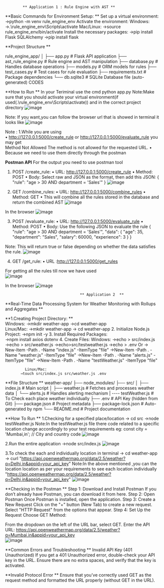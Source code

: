             ** Application 1 : Rule Engine with AST **
 
**Basic Commands for Environment Setup: **
Set up a virtual environment:    
→python -m venv rule_engine_env 
Activate the environment: 
Windows: 
     →.\rule_engine_env\Scripts\activate Mac/Linux: 
     →source rule_engine_env/bin/activate Install the necessary packages: 
     →pip install Flask SQLAlchemy 
     →pip install flask 
 
**Project Structure **
 
rule_engine_app/ 
│ 
├── app.py                 # Flask API application 
├── ast_rule_engine.py      # Rule engine and AST manipulation 
├── database.py             # Handles database operations 
├── models.py               # ORM models for rules 
├── test_cases.py           # Test cases for rule evaluation 
├── requirements.txt        # Package dependencies 
└── db.sqlite3              # SQLite Database file (auto-generated) CODES 
 
**How to Run **
In your Teriminal  use the cmd   python app.py 
Note:Make sure that you should activate your virtual environment(if used(.\rule_engine_env\Scripts\activate)) and in the correct project directory 
 ![image](https://github.com/user-attachments/assets/7c226669-710a-49b0-90ec-5ca2783172db)

  
Note: If you want,you can follow the browser url that is showed in terminal it looks like 
![image](https://github.com/user-attachments/assets/002a187d-4126-4b2e-9afd-71ab88e5441a)

 
Note : 1.While you are using  
•	http://127.0.0.1:5000/create_rule  or  http://127.0.0.1:5000/evaluate_rule you may get  
        Method Not Allowed 
The method is not allowed for the requested URL. 
•	Because we need to use them directly through the postman 
 
**Postman API**
For the output you need to use postman tool 
1.	POST /create_rule: 
•	URL: http://127.0.0.1:5000/create_rule 
•	Method: POST 
•	Body: Select raw and JSON as the format, then add this JSON: 
                        { 
                             "rule": "age > 30 AND department = 'Sales'" 
                        }
  	![image](https://github.com/user-attachments/assets/e5c94257-a867-432e-8064-3cf95e8ba2f2)

   
3.	GET /combine_rules: 
•	URL: http://127.0.0.1:5000/combine_rules 
•	Method: GET 
•	This will combine all the rules stored in the database and return the combined AST
![image](https://github.com/user-attachments/assets/3ef951f9-735d-40f3-9781-5848796e0629)

  
In the browser 
![image](https://github.com/user-attachments/assets/1524d5a6-976a-4c09-8377-7cef279a4e3c)

  
3.	POST /evaluate_rule: 
•	URL: http://127.0.0.1:5000/evaluate_rule 
•	Method: POST 
•	Body: Use the following JSON to evaluate the rule 
                     { 
  "rule": "age > 30 AND department = 'Sales'", 
  "data": { 
    "age": 35, 
    "department": "Sales", 
    "salary": 60000, 
    "experience": 3 
  } 
} 
 
Note: This will return true or false depending on whether the data satisfies the rule. 
![image](https://github.com/user-attachments/assets/eeaa940e-3650-4a23-bf97-78b7f7c34331)

   
4.	GET /get_rule: 
•	URL :http://127.0.0.1:5000/get_rules 
 
For getting all the rules till now we have used  
![image](https://github.com/user-attachments/assets/1f608f2c-0db7-4539-8c46-571a8995aefc)

  
In the browser 
![image](https://github.com/user-attachments/assets/f1e20e88-7882-4371-970c-6e1fd6d7d4fa)

 
 
 
 
 
 
                                      ** Application 2  **
 **Real-Time Data Processing System for Weather Monitoring with Rollups and  Aggregates **
 
**1.Creating Project Directory:    **       
Windows: 
            →mkdir weather-app 
           →cd weather-app        
Linux/Mac: 
           →mkdir weather-app 
           → cd weather-app 
2.	Initialize Node.js Project: 
           →npm init -y 
3.	Install Required Packages:           
          →npm install axios dotenv 
4.	Create Files: 
              Windows: 
         →echo > src/index.js 
         →echo > src/weather.js 
        →echo>src/testweather.js 
        →echo > .env 
                         Or 
       → New-Item -Path . -Name "index.js" -ItemType "file" 
       →New-Item -Path . -Name "weather.js" -ItemType "file" 
       →New-Item -Path . -Name "alerts.js" -ItemType "file" 
       →New-Item -Path . -Name "testWeather.js" -ItemType "file" 
 
             Linux/Mac: 
           →touch src/index.js src/weather.js .env 
 
**File Structure **
       weather-app/ 
├── node_modules/ 
├── src/ 
│   ├── index.js          # Main script 
│   ├── weather.js        # Fetches and processes weather data 
│   └── alerts.js         # Handles alerting mechanism 
    | ---- testWeather.js  # To Check each place weather individually 
├── .env                  # API Key (hidden from Git) 
├── package.json          # Project metadata 
├── package-lock.json     # Auto-generated by npm 
└── README.md             # Project documentation 
 

**How To Run **
1.Checking for a specified place/location 
      → cd src 
      →node testWeather.js 
 Note:In the testWeather.js file there code related to a specific location change accordingly to your test requirements 
   eg: const city = 'Mumbai,in'; // City and country code 
![image](https://github.com/user-attachments/assets/884038fb-b65b-4953-9384-868b36ef4dc8)

  
2.Run the entire application 
      →node src/index.js 
![image](https://github.com/user-attachments/assets/fb466045-bc4e-45ae-bc11-8296878b6c82)

  
3.To check the each and individually location in terminal 
→	cd weather-app 
→	curl 
"https://api.openweathermap.org/data/2.5/weather?q=Delhi,in&appid=your_api_key"     Note:In the above mentioned ,you can the location location as per your requirements to see each location individually 
"https://api.openweathermap.org/data/2.5/weather?q=Delhi,in&appid=your_api_key" 
![image](https://github.com/user-attachments/assets/df579337-5466-495c-8be0-4af00d213177)

             
**Checking in the Postman **
Step 1: Download and Install Postman 
If you don’t already have Postman, you can download it from here. 
Step 2: Open Postman 
Once Postman is installed, open the application. 
Step 3: Create a New Request 
Click on the "+" button (New Tab) to create a new request. 
Select "HTTP Request" from the options that appear. 
Step 4: Set Up the Request Choose GET Method: 
 
From the dropdown on the left of the URL bar, select GET. 
Enter the API URL: 
https://api.openweathermap.org/data/2.5/weather?q=Mumbai,in&appid=your_api_key        
![image](https://github.com/user-attachments/assets/3572223e-dc09-4691-aa86-577fa082771e)

 
**Common Errors and Troubleshooting **
Invalid API Key (401 Unauthorized) 
If you get a 401 Unauthorized error, double-check your API key in the URL. Ensure there are no extra spaces, and verify that the key is activated. 
 
 
**Invalid Protocol Error **
Ensure that you’ve correctly used GET as the request method and formatted the URL properly (without GET in the URL).    
 
 
 

